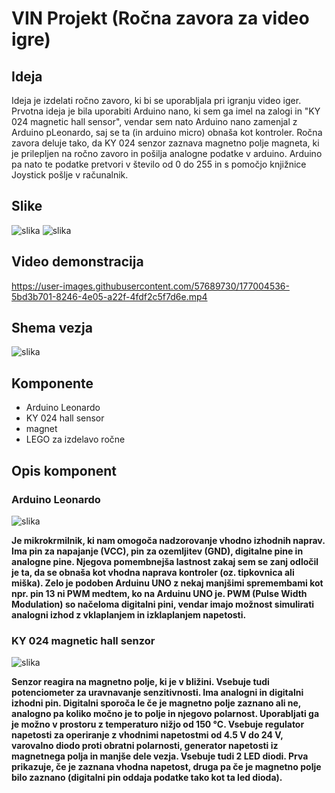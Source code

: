 # VIN Projekt (Ročna zavora za video igre)
 
## Ideja

Ideja je izdelati ročno zavoro, ki bi se uporabljala pri igranju video iger. Prvotna ideja je bila uporabiti Arduino nano, ki sem ga imel na zalogi in "KY 024 magnetic hall sensor", vendar sem nato Arduino nano zamenjal z Arduino pLeonardo, saj se ta (in arduino micro) obnaša kot kontroler. Ročna zavora deluje tako, da KY 024 senzor zaznava magnetno polje magneta, ki je prilepljen na ročno zavoro in pošilja analogne podatke v arduino. Arduino pa nato te podatke pretvori v število od 0 do 255 in s pomočjo knjižnice Joystick pošlje v računalnik.

## Slike

![slika](https://user-images.githubusercontent.com/57689730/177004583-6dbb1cf1-87c6-465c-a4f9-cc3cd545ec72.png)
![slika](https://user-images.githubusercontent.com/57689730/177004597-8ea6dad7-d5a2-4698-a3fb-26a0623654e3.png)

## Video demonstracija

https://user-images.githubusercontent.com/57689730/177004536-5bd3b701-8246-4e05-a22f-4fdf2c5f7d6e.mp4


## Shema vezja

![slika](https://user-images.githubusercontent.com/57689730/177056433-dabffcd0-64c6-4fd2-ab3d-77d918ccdd77.png)

## Komponente

- Arduino Leonardo
- KY 024 hall sensor
- magnet
- LEGO za izdelavo ročne

## Opis komponent

### Arduino Leonardo

![slika](https://user-images.githubusercontent.com/57689730/177056451-1042d554-bf54-4bc3-b044-b4fc839e623b.png)

**Je mikrokrmilnik, ki nam omogoča nadzorovanje vhodno izhodnih naprav. Ima pin za napajanje (VCC), pin za ozemljitev (GND), digitalne pine in analogne pine. Njegova pomembnejša lastnost zakaj sem se zanj odločil je ta, da se obnaša kot vhodna naprava kontroler (oz. tipkovnica ali miška). Zelo je podoben Arduinu UNO z nekaj manjšimi spremembami kot npr. pin 13 ni PWM medtem, ko na Arduinu UNO je. PWM (Pulse Width Modulation) so načeloma digitalni pini, vendar imajo možnost simulirati analogni izhod z vklaplanjem in izklaplanjem napetosti.**

### KY 024 magnetic hall senzor

![slika](https://user-images.githubusercontent.com/57689730/177004134-f98efff2-c650-4b80-b732-0b6d090e7054.png)

**Senzor reagira na magnetno polje, ki je v bližini. Vsebuje tudi potenciometer za uravnavanje senzitivnosti. Ima analogni in digitalni izhodni pin. Digitalni sporoča le če je magnetno polje zaznano ali ne, analogno pa koliko močno je to polje in njegovo polarnost. Uporabljati ga je možno v prostoru z temperaturo nižjo od 150 °C. Vsebuje regulator napetosti za operiranje z vhodnimi napetostmi od 4.5 V do 24 V, varovalno diodo proti obratni polarnosti, generator napetosti iz magnetnega polja in manjše dele vezja. Vsebuje tudi 2 LED diodi. Prva prikazuje, če je zaznana vhodna napetost, druga pa če je magnetno polje bilo zaznano (digitalni pin oddaja podatke tako kot ta led dioda).**
